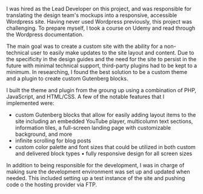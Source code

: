 I was hired as the Lead Developer on this project, and was responsible for translating the design team's mockups into a responsive, accessible Wordpress site. Having never used Wordpress previously, this project was challenging. To prepare myself, I took a course on Udemy and read through the Wordpress documentation.

The main goal was to create a custom site with the ability for a non-technical user to easily make updates to the site layout and content. Due to the specificity in the design guides and the need for the site to persist in the future with minimal technical support, third-party plugins had to be kept to a minimum. In researching, I found the best solution to be a custom theme and a plugin to create custom Gutenberg blocks.

I built the theme and plugin from the groung up using a combination of PHP, JavaScript, and HTML/CSS. A few of the notable features that I implemented were:
* custom Gutenberg blocks that allow for easily adding layout items to the site including an embedded YouTube player, multicolumn text sections, information tiles, a full-screen landing page with customizable background, and more
* infinite scrolling for blog posts
* custom color palette and font sizes that could be utilized in both custom and delivered block types
• fully responsive design for all screen sizes

In addition to being responsible for the development, I was in charge of making sure the development environment was set up and updated when needed. This included setting up a test instance of the site and pushing code o the hosting provider via FTP.
